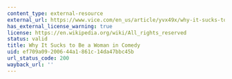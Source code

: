 ```yaml
---
content_type: external-resource
external_url: https://www.vice.com/en_us/article/yvx49x/why-it-sucks-to-be-a-woman-in-comedy-1202
has_external_license_warning: true
license: https://en.wikipedia.org/wiki/All_rights_reserved
status: valid
title: Why It Sucks to Be a Woman in Comedy
uid: ef709a09-2006-44a1-861c-14da47bbc45b
url_status_code: 200
wayback_url: ''
---
```

